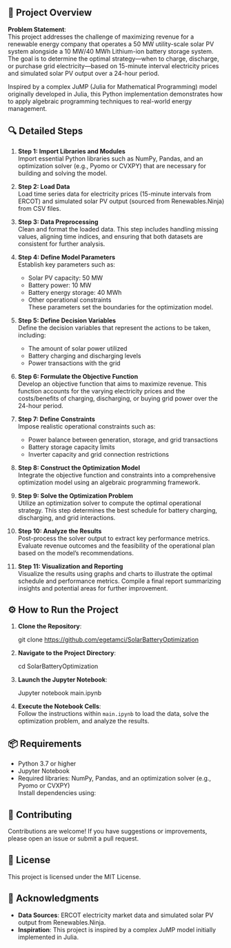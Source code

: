 ## 🌟 Project Overview

**Problem Statement**:  
This project addresses the challenge of maximizing revenue for a renewable energy company that operates a 50 MW utility-scale solar PV system alongside a 10 MW/40 MWh Lithium-ion battery storage system. The goal is to determine the optimal strategy—when to charge, discharge, or purchase grid electricity—based on 15-minute interval electricity prices and simulated solar PV output over a 24-hour period.

Inspired by a complex JuMP (Julia for Mathematical Programming) model originally developed in Julia, this Python implementation demonstrates how to apply algebraic programming techniques to real-world energy management.

## 🔍 Detailed Steps

1. **Step 1: Import Libraries and Modules**  
   Import essential Python libraries such as NumPy, Pandas, and an optimization solver (e.g., Pyomo or CVXPY) that are necessary for building and solving the model.

2. **Step 2: Load Data**  
   Load time series data for electricity prices (15-minute intervals from ERCOT) and simulated solar PV output (sourced from Renewables.Ninja) from CSV files.

3. **Step 3: Data Preprocessing**  
   Clean and format the loaded data. This step includes handling missing values, aligning time indices, and ensuring that both datasets are consistent for further analysis.

4. **Step 4: Define Model Parameters**  
   Establish key parameters such as:
   - Solar PV capacity: 50 MW  
   - Battery power: 10 MW  
   - Battery energy storage: 40 MWh  
   - Other operational constraints  
   These parameters set the boundaries for the optimization model.

5. **Step 5: Define Decision Variables**  
   Define the decision variables that represent the actions to be taken, including:
   - The amount of solar power utilized
   - Battery charging and discharging levels
   - Power transactions with the grid

6. **Step 6: Formulate the Objective Function**  
   Develop an objective function that aims to maximize revenue. This function accounts for the varying electricity prices and the costs/benefits of charging, discharging, or buying grid power over the 24-hour period.

7. **Step 7: Define Constraints**  
   Impose realistic operational constraints such as:
   - Power balance between generation, storage, and grid transactions
   - Battery storage capacity limits
   - Inverter capacity and grid connection restrictions

8. **Step 8: Construct the Optimization Model**  
   Integrate the objective function and constraints into a comprehensive optimization model using an algebraic programming framework.

9. **Step 9: Solve the Optimization Problem**  
   Utilize an optimization solver to compute the optimal operational strategy. This step determines the best schedule for battery charging, discharging, and grid interactions.

10. **Step 10: Analyze the Results**  
    Post-process the solver output to extract key performance metrics. Evaluate revenue outcomes and the feasibility of the operational plan based on the model’s recommendations.

11. **Step 11: Visualization and Reporting**  
    Visualize the results using graphs and charts to illustrate the optimal schedule and performance metrics. Compile a final report summarizing insights and potential areas for further improvement.

## ⚙️ How to Run the Project

1. **Clone the Repository**:
   
   git clone https://github.com/egetamci/SolarBatteryOptimization
   
2. **Navigate to the Project Directory**:
   
   cd SolarBatteryOptimization

3. **Launch the Jupyter Notebook**:
   
   Jupyter notebook main.ipynb
4. **Execute the Notebook Cells**:  
Follow the instructions within `main.ipynb` to load the data, solve the optimization problem, and analyze the results.

## 📦 Requirements

- Python 3.7 or higher
- Jupyter Notebook
- Required libraries: NumPy, Pandas, and an optimization solver (e.g., Pyomo or CVXPY)  
Install dependencies using:

## 🤝 Contributing

Contributions are welcome! If you have suggestions or improvements, please open an issue or submit a pull request.

## 📄 License

This project is licensed under the MIT License.

## 🙏 Acknowledgments

- **Data Sources**: ERCOT electricity market data and simulated solar PV output from Renewables.Ninja.
- **Inspiration**: This project is inspired by a complex JuMP model initially implemented in Julia.


   

   
